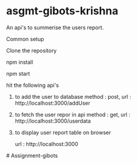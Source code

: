 # asgmt-gibots-krishna
An api's to summerise the users report.

Common setup

Clone the repository

npm install

npm start

hit the following api's
1. to add the user to database 
  method : post,
  url : http://localhost:3000/addUser
  
2. to fetch the user repor in api
  method : get,
  url : http://localhost:3000/userdata

3. to display user report table on browser
   
   url : http://localhost:3000
  

#   A s s i g n m e n t - g i b o t s  
 